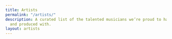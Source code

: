 ```yaml
---
title: Artists
permalink: "/artists/"
description: A curated list of the talented musicians we’re proud to have partnered
  and produced with.
layout: artists
---
```


